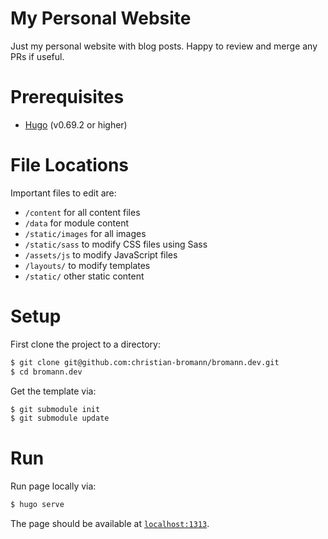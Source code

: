 My Personal Website
===================

Just my personal website with blog posts. Happy to review and merge any PRs if useful.

# Prerequisites

- [Hugo](https://gohugo.io/) (v0.69.2 or higher)

# File Locations

Important files to edit are:

- `/content` for all content files
- `/data` for module content
- `/static/images` for all images
- `/static/sass` to modify CSS files using Sass
- `/assets/js` to modify JavaScript files
- `/layouts/` to modify templates
- `/static/` other static content

# Setup

First clone the project to a directory:

```sh
$ git clone git@github.com:christian-bromann/bromann.dev.git
$ cd bromann.dev
```

Get the template via:

```sh
$ git submodule init
$ git submodule update
```

# Run

Run page locally via:

```sh
$ hugo serve
```

The page should be available at [`localhost:1313`](http://localhost:1313).
